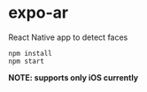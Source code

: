 expo-ar
====

React Native app to detect faces

    npm install
    npm start


**NOTE: supports only iOS currently**
